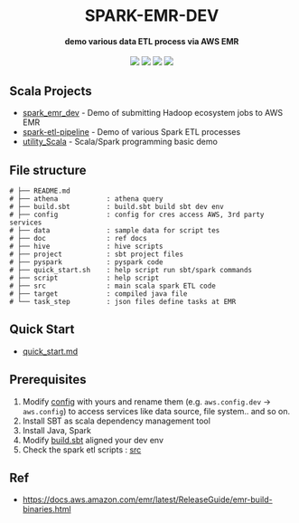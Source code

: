 <h1 align="center">SPARK-EMR-DEV</h1>
<h4 align="center">demo various data ETL process via AWS EMR </h4>

<p align="center">
<!--- travis -->
<a href="https://travis-ci.com/yennanliu/spark_emr_dev"><img src="https://travis-ci.com/yennanliu/spark_emr_dev.svg?branch=master"></a>
<!--- PR -->
<a href="https://github.com/yennanliu/spark_emr_dev/pulls"><img src="https://img.shields.io/badge/PRs-welcome-6574cd.svg"></a>
<!--- notebooks mybinder -->
<a href="https://mybinder.org/v2/gh/yennanliu/spark_emr_dev/master"><img src="https://mybinder.org/badge_logo.svg"></a>
<!--- hit count -->
<a href="http://hits.dwyl.io/yennanliu/spark_emr_dev"><img src="http://hits.dwyl.io/yennanliu/spark_emr_dev.svg"></a>
</p>


## Scala Projects 
* [spark_emr_dev](https://github.com/yennanliu/spark_emr_dev) - Demo of submitting Hadoop ecosystem jobs to AWS EMR
* [spark-etl-pipeline](https://github.com/yennanliu/spark-etl-pipeline) - Demo of various Spark ETL processes
* [utility_Scala](https://github.com/yennanliu/utility_Scala) - Scala/Spark programming basic demo 

## File structure
```
# ├── README.md
# ├── athena            : athena query
# ├── build.sbt         : build.sbt build sbt dev env
# ├── config            : config for cres access AWS, 3rd party services
# ├── data              : sample data for script tes
# ├── doc               : ref docs
# ├── hive              : hive scripts 
# ├── project           : sbt project files 
# ├── pyspark           : pyspark code 
# ├── quick_start.sh    : help script run sbt/spark commands
# ├── script            : help script
# ├── src               : main scala spark ETL code
# ├── target            : compiled java file
# └── task_step         : json files define tasks at EMR
```

## Quick Start

- [quick_start.md](https://github.com/yennanliu/spark_emr_dev/blob/master/doc/quick_start.md)

## Prerequisites 

1. Modify [config](https://github.com/yennanliu/spark_emr_dev/tree/master/config) with yours and rename them (e.g. `aws.config.dev` -> `aws.config`) to access services like data source, file system.. and so on. 
2. Install SBT as scala dependency management tool 
3. Install Java, Spark 
4. Modify [build.sbt](https://github.com/yennanliu/spark_emr_dev/blob/master/build.sbt) aligned your dev env
5. Check the spark etl scripts : [src](https://github.com/yennanliu/spark_emr_dev/tree/master/src/main/scala) 

## Ref

- https://docs.aws.amazon.com/emr/latest/ReleaseGuide/emr-build-binaries.html
